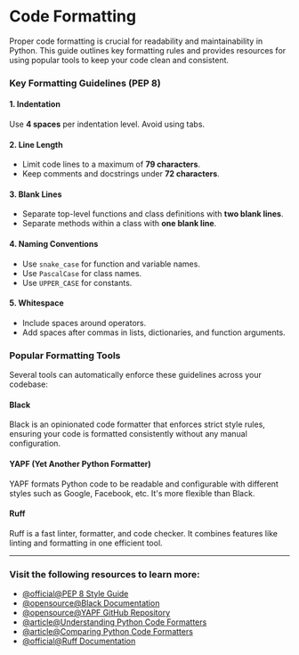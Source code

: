 # Code Formatting

Proper code formatting is crucial for readability and maintainability in Python. This guide outlines key formatting rules and provides resources for using popular tools to keep your code clean and consistent.

### Key Formatting Guidelines (PEP 8)

#### 1. Indentation
Use **4 spaces** per indentation level. Avoid using tabs.

#### 2. Line Length
- Limit code lines to a maximum of **79 characters**.
- Keep comments and docstrings under **72 characters**.

#### 3. Blank Lines
- Separate top-level functions and class definitions with **two blank lines**.
- Separate methods within a class with **one blank line**.

#### 4. Naming Conventions
- Use `snake_case` for function and variable names.
- Use `PascalCase` for class names.
- Use `UPPER_CASE` for constants.

#### 5. Whitespace
- Include spaces around operators.
- Add spaces after commas in lists, dictionaries, and function arguments.

### Popular Formatting Tools

Several tools can automatically enforce these guidelines across your codebase:

#### Black
Black is an opinionated code formatter that enforces strict style rules, ensuring your code is formatted consistently without any manual configuration.

#### YAPF (Yet Another Python Formatter)
YAPF formats Python code to be readable and configurable with different styles such as Google, Facebook, etc. It's more flexible than Black.

#### Ruff
Ruff is a fast linter, formatter, and code checker. It combines features like linting and formatting in one efficient tool.

---

### Visit the following resources to learn more:

- [@official@PEP 8 Style Guide](https://peps.python.org/pep-0008/)
- [@opensource@Black Documentation](https://black.readthedocs.io/en/stable/)
- [@opensource@YAPF GitHub Repository](https://github.com/google/yapf)
- [@article@Understanding Python Code Formatters](https://deepsource.com/blog/python-code-formatters)
- [@article@Comparing Python Code Formatters](https://blog.frank-mich.com/python-code-formatters-comparison-black-autopep8-and-yapf/)
- [@official@Ruff Documentation](https://beta.ruff.rs/docs/)
